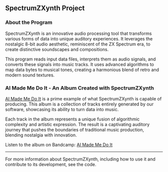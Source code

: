 ## SpectrumZXynth Project

### About the Program

SpectrumZXynth is an innovative audio processing tool that transforms various forms of data into unique auditory experiences. It leverages the nostalgic 8-bit audio aesthetic, reminiscent of the ZX Spectrum era, to create distinctive soundscapes and compositions.

This program reads input data files, interprets them as audio signals, and converts these signals into music tracks. It uses advanced algorithms to map data bytes to musical tones, creating a harmonious blend of retro and modern sound textures.

### AI Made Me Do It - An Album Created with SpectrumZXynth

[AI Made Me Do It](https://aimademedoit.bandcamp.com/) is a prime example of what SpectrumZXynth is capable of producing. This album is a collection of tracks entirely generated by our software, showcasing its ability to turn data into music.

Each track in the album represents a unique fusion of algorithmic complexity and artistic expression. The result is a captivating auditory journey that pushes the boundaries of traditional music production, blending nostalgia with innovation.

Listen to the album on Bandcamp: [AI Made Me Do It](https://aimademedoit.bandcamp.com/)

---

For more information about SpectrumZXynth, including how to use it and contribute to its development, see the code.
